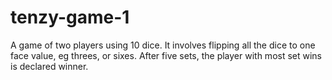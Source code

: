 # tenzy-game-1
A game of two players using 10 dice. It involves flipping all the dice to one face value, eg threes, or sixes. After five sets, the player with most set wins is declared winner.
